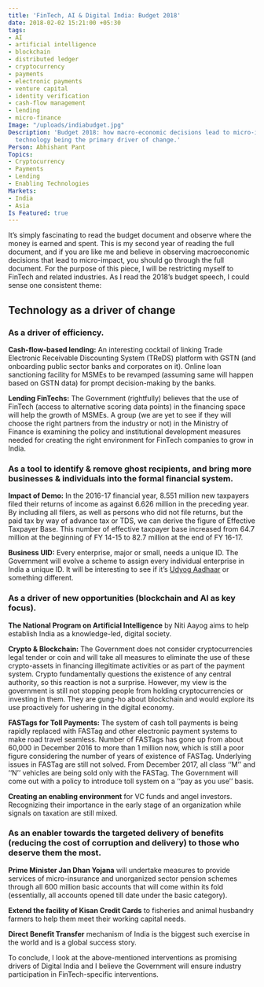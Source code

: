 ```yaml
---
title: 'FinTech, AI & Digital India: Budget 2018'
date: 2018-02-02 15:21:00 +05:30
tags:
- AI
- artificial intelligence
- blockchain
- distributed ledger
- cryptocurrency
- payments
- electronic payments
- venture capital
- identity verification
- cash-flow management
- lending
- micro-finance
Image: "/uploads/indiabudget.jpg"
Description: 'Budget 2018: how macro-economic decisions lead to micro-impact, with
  technology being the primary driver of change.'
Person: Abhishant Pant
Topics:
- Cryptocurrency
- Payments
- Lending
- Enabling Technologies
Markets:
- India
- Asia
Is Featured: true
---
```


It’s simply fascinating to read the budget document and observe where the money is earned and spent. This is my second year of reading the full document, and if you are like me and believe in observing macroeconomic decisions that lead to micro-impact, you should go through the full document. For the purpose of this piece, I will be restricting myself to FinTech and related industries. As I read the 2018’s budget speech, I could sense one consistent theme:

## Technology as a driver of change

### As a driver of efficiency.

**Cash-flow-based lending:** An interesting cocktail of linking Trade Electronic Receivable Discounting System (TReDS) platform with GSTN (and onboarding public sector banks and corporates on it). Online loan sanctioning facility for MSMEs to be revamped (assuming same will happen based on GSTN data) for prompt decision-making by the banks.

**Lending FinTechs:** The Government (rightfully) believes that the use of FinTech (access to alternative scoring data points) in the financing space will help the growth of MSMEs. A group (we are yet to see if they will choose the right partners from the industry or not) in the Ministry of Finance is examining the policy and institutional development measures needed for creating the right environment for FinTech companies to grow in India.

### As a tool to identify & remove ghost recipients, and bring more businesses & individuals into the formal financial system.

**Impact of Demo:** In the 2016-17 financial year, 8.551 million new taxpayers filed their returns of income as against 6.626 million in the preceding year. By including all filers, as well as persons who did not file returns, but the paid tax by way of advance tax or TDS, we can derive the figure of Effective Taxpayer Base. This number of effective taxpayer base increased from 64.7 million at the beginning of FY 14-15 to 82.7 million at the end of FY 16-17.

**Business UID:** Every enterprise, major or small, needs a unique ID. The Government will evolve a scheme to assign every individual enterprise in India a unique ID. It will be interesting to see if it’s [Udyog Aadhaar](http://udyogaadhaar.gov.in/UA/UAM_Registration.aspx) or something different.

### As a driver of new opportunities (blockchain and AI as key focus).

**The National Program on Artificial Intelligence** by Niti Aayog aims to help establish India as a knowledge-led, digital society.

**Crypto & Blockchain:** The Government does not consider cryptocurrencies legal tender or coin and will take all measures to eliminate the use of these crypto-assets in financing illegitimate activities or as part of the payment system. Crypto fundamentally questions the existence of any central authority, so this reaction is not a surprise. However, my view is the government is still not stopping people from holding cryptocurrencies or investing in them. They are gung-ho about blockchain and would explore its use proactively for ushering in the digital economy.

**FASTags for Toll Payments:** The system of cash toll payments is being rapidly replaced with FASTag and other electronic payment systems to make road travel seamless. Number of FASTags has gone up from about 60,000 in December 2016 to more than 1 million now, which is still a poor figure considering the number of years of existence of FASTag. Underlying issues in FASTag are still not solved. From December 2017, all class ‘‘M’’ and ‘‘N’’ vehicles are being sold only with the FASTag. The Government will come out with a policy to introduce toll system on a ‘‘pay as you use’’ basis.

**Creating an enabling environment** for VC funds and angel investors. Recognizing their importance in the early stage of an organization while signals on taxation are still mixed.

### As an enabler towards the targeted delivery of benefits (reducing the cost of corruption and delivery) to those who deserve them the most.

**Prime Minister Jan Dhan Yojana** will undertake measures to provide services of micro-insurance and unorganized sector pension schemes through all 600 million basic accounts that will come within its fold (essentially, all accounts opened till date under the basic category).

**Extend the facility of Kisan Credit Cards** to fisheries and animal husbandry farmers to help them meet their working capital needs.

**Direct Benefit Transfer** mechanism of India is the biggest such exercise in the world and is a global success story.

To conclude, I look at the above-mentioned interventions as promising drivers of Digital India and I believe the Government will ensure industry participation in FinTech-specific interventions.